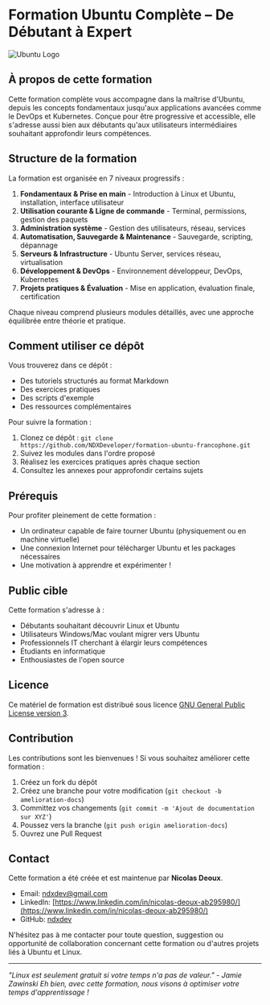 # Formation Ubuntu Complète – De Débutant à Expert

![Ubuntu Logo](https://assets.ubuntu.com/v1/8dd99b80-ubuntu-logo14.png)

## À propos de cette formation

Cette formation complète vous accompagne dans la maîtrise d'Ubuntu, depuis les concepts fondamentaux jusqu'aux applications avancées comme le DevOps et Kubernetes. Conçue pour être progressive et accessible, elle s'adresse aussi bien aux débutants qu'aux utilisateurs intermédiaires souhaitant approfondir leurs compétences.

## Structure de la formation

La formation est organisée en 7 niveaux progressifs :

1. **Fondamentaux & Prise en main** - Introduction à Linux et Ubuntu, installation, interface utilisateur
2. **Utilisation courante & Ligne de commande** - Terminal, permissions, gestion des paquets
3. **Administration système** - Gestion des utilisateurs, réseau, services
4. **Automatisation, Sauvegarde & Maintenance** - Sauvegarde, scripting, dépannage
5. **Serveurs & Infrastructure** - Ubuntu Server, services réseau, virtualisation
6. **Développement & DevOps** - Environnement développeur, DevOps, Kubernetes
7. **Projets pratiques & Évaluation** - Mise en application, évaluation finale, certification

Chaque niveau comprend plusieurs modules détaillés, avec une approche équilibrée entre théorie et pratique.

## Comment utiliser ce dépôt

Vous trouverez dans ce dépôt :

- Des tutoriels structurés au format Markdown
- Des exercices pratiques
- Des scripts d'exemple
- Des ressources complémentaires

Pour suivre la formation :
1. Clonez ce dépôt : `git clone https://github.com/NDXDeveloper/formation-ubuntu-francophone.git`
2. Suivez les modules dans l'ordre proposé
3. Réalisez les exercices pratiques après chaque section
4. Consultez les annexes pour approfondir certains sujets

## Prérequis

Pour profiter pleinement de cette formation :
- Un ordinateur capable de faire tourner Ubuntu (physiquement ou en machine virtuelle)
- Une connexion Internet pour télécharger Ubuntu et les packages nécessaires
- Une motivation à apprendre et expérimenter !

## Public cible

Cette formation s'adresse à :
- Débutants souhaitant découvrir Linux et Ubuntu
- Utilisateurs Windows/Mac voulant migrer vers Ubuntu
- Professionnels IT cherchant à élargir leurs compétences
- Étudiants en informatique
- Enthousiastes de l'open source

## Licence

Ce matériel de formation est distribué sous licence [GNU General Public License version 3](https://www.gnu.org/licenses/gpl-3.0.html).

## Contribution

Les contributions sont les bienvenues ! Si vous souhaitez améliorer cette formation :
1. Créez un fork du dépôt
2. Créez une branche pour votre modification (`git checkout -b amelioration-docs`)
3. Committez vos changements (`git commit -m 'Ajout de documentation sur XYZ'`)
4. Poussez vers la branche (`git push origin amelioration-docs`)
5. Ouvrez une Pull Request

## Contact

Cette formation a été créée et est maintenue par **Nicolas Deoux**.

- Email: [ndxdev@gmail.com](mailto:ndxdev@gmail.com)
- LinkedIn: [https://www.linkedin.com/in/nicolas-deoux-ab295980/](https://www.linkedin.com/in/nicolas-deoux-ab295980/)
- GitHub: [ndxdev](https://github.com/ndxdev)

N'hésitez pas à me contacter pour toute question, suggestion ou opportunité de collaboration concernant cette formation ou d'autres projets liés à Ubuntu et Linux.

---

*"Linux est seulement gratuit si votre temps n'a pas de valeur." - Jamie Zawinski*
*Eh bien, avec cette formation, nous visons à optimiser votre temps d'apprentissage !*
